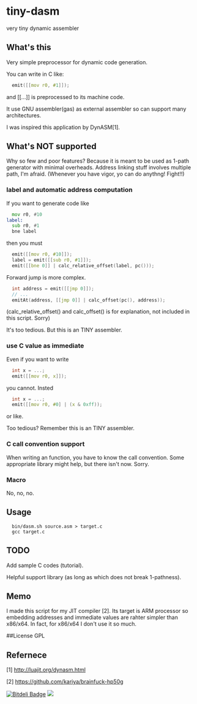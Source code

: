 tiny-dasm
=========

very tiny dynamic assembler

## What's this

Very simple preprocessor for dynamic code generation.

You can write in C like:
```C
  emit([[mov r0, #1]]);
```
and [[...]] is preprocessed to its machine code.

It use GNU assembler(gas) as external assembler so can support many architectures.
 
I was inspired this application by DynASM[1].

## What's NOT supported
Why so few and poor features? Because it is meant to be used as 1-path generator with minimal overheads.
Address linking stuff involves multiple path, I'm afraid.
(Whenever you have vigor, yo can do anythng! Fight!!)

### label and automatic address computation
If you want to generate code like 
```asm
  mov r0, #10
label:
  sub r0, #1
  bne label
```
then you must 
```C
  emit([[mov r0, #10]]);
  label = emit([[sub r0, #1]]);
  emit([[bne 0]] | calc_relative_offset(label, pc()));
```
Forward jump is more complex.
```C
  int address = emit([[jmp 0]]);
  // ...
  emitAt(address, [[jmp 0]] | calc_offset(pc(), address));
```

(calc_relative_offset() and calc_offset() is for explanation, not included in this script. Sorry)

It's too tedious. But this is an TINY assembler.

### use C value as immediate
Even if you want to write 
```C
  int x = ...;
  emit([[mov r0, x]]);
```
you cannot. Insted
```C
  int x = ...;
  emit([[mov r0, #0] | (x & 0xff));
```
or like.

Too tedious? Remember this is an TINY assembler.

### C call convention support
When writing an function, you have to know the call convention.
Some appropriate library might help, but there isn't now. Sorry.

### Macro
No, no, no.

## Usage
```
  bin/dasm.sh source.asm > target.c
  gcc target.c
```

## TODO
Add sample C codes (tutorial).

Helpful support library (as long as which does not break 1-pathness).

## Memo
I made this script for my JIT compiler [2].
Its target is ARM processor so embedding addresses and immediate values are rahter simpler than x86/x64.
In fact, for x86/x64 I don't use it so much.


##License
GPL

## Refernece
[1] http://luajit.org/dynasm.html

[2] https://github.com/kariya/brainfuck-hp50g

[![Bitdeli Badge](https://d2weczhvl823v0.cloudfront.net/kariya/tiny-dasm/trend.png)](https://bitdeli.com/free "Bitdeli Badge")
<img src="https://git.kariya.cc/myBadge2.png"/>
